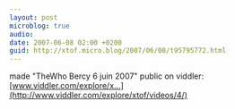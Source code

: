 ```yaml
---
layout: post
microblog: true
audio: 
date: 2007-06-08 02:00 +0200
guid: http://xtof.micro.blog/2007/06/08/t95795772.html
---
```

made "TheWho Bercy 6 juin 2007" public on viddler: [www.viddler.com/explore/x...](http://www.viddler.com/explore/xtof/videos/4/)

